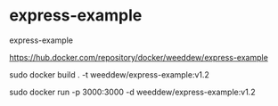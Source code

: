 # express-example
express-example

https://hub.docker.com/repository/docker/weeddew/express-example

sudo docker build . -t weeddew/express-example:v1.2

sudo docker run -p 3000:3000 -d weeddew/express-example:v1.2
